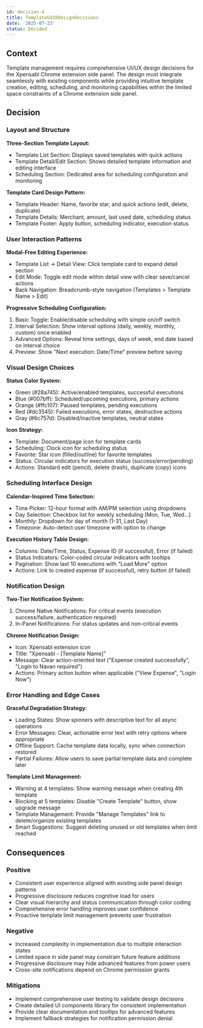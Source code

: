 ```yaml
---
id: decision-4
title: TemplateUIUXDesignDecisions
date: '2025-07-23'
status: Decided
---
```

## Context

Template management requires comprehensive UI/UX design decisions for the Xpensabl Chrome extension side panel. The design must integrate seamlessly with existing components while providing intuitive template creation, editing, scheduling, and monitoring capabilities within the limited space constraints of a Chrome extension side panel.

## Decision

### Layout and Structure

**Three-Section Template Layout:**
- Template List Section: Displays saved templates with quick actions
- Template Detail/Edit Section: Shows detailed template information and editing interface  
- Scheduling Section: Dedicated area for scheduling configuration and monitoring

**Template Card Design Pattern:**
- Template Header: Name, favorite star, and quick actions (edit, delete, duplicate)
- Template Details: Merchant, amount, last used date, scheduling status
- Template Footer: Apply button, scheduling indicator, execution status

### User Interaction Patterns

**Modal-Free Editing Experience:**
- Template List → Detail View: Click template card to expand detail section
- Edit Mode: Toggle edit mode within detail view with clear save/cancel actions
- Back Navigation: Breadcrumb-style navigation (Templates > Template Name > Edit)

**Progressive Scheduling Configuration:**
1. Basic Toggle: Enable/disable scheduling with simple on/off switch
2. Interval Selection: Show interval options (daily, weekly, monthly, custom) once enabled
3. Advanced Options: Reveal time settings, days of week, end date based on interval choice
4. Preview: Show "Next execution: Date/Time" preview before saving

### Visual Design Choices

**Status Color System:**
- Green (#28a745): Active/enabled templates, successful executions
- Blue (#007bff): Scheduled/upcoming executions, primary actions
- Orange (#ffc107): Paused templates, pending executions
- Red (#dc3545): Failed executions, error states, destructive actions
- Gray (#6c757d): Disabled/inactive templates, neutral states

**Icon Strategy:**
- Template: Document/page icon for template cards
- Scheduling: Clock icon for scheduling status
- Favorite: Star icon (filled/outline) for favorite templates
- Status: Circular indicators for execution status (success/error/pending)
- Actions: Standard edit (pencil), delete (trash), duplicate (copy) icons

### Scheduling Interface Design

**Calendar-Inspired Time Selection:**
- Time Picker: 12-hour format with AM/PM selection using dropdowns
- Day Selection: Checkbox list for weekly scheduling (Mon, Tue, Wed...)
- Monthly: Dropdown for day of month (1-31, Last Day)
- Timezone: Auto-detect user timezone with option to change

**Execution History Table Design:**
- Columns: Date/Time, Status, Expense ID (if successful), Error (if failed)
- Status Indicators: Color-coded circular indicators with tooltips
- Pagination: Show last 10 executions with "Load More" option
- Actions: Link to created expense (if successful), retry button (if failed)

### Notification Design

**Two-Tier Notification System:**
1. Chrome Native Notifications: For critical events (execution success/failure, authentication required)
2. In-Panel Notifications: For status updates and non-critical events

**Chrome Notification Design:**
- Icon: Xpensabl extension icon
- Title: "Xpensabl - [Template Name]"
- Message: Clear action-oriented text ("Expense created successfully", "Login to Navan required")
- Actions: Primary action button when applicable ("View Expense", "Login Now")

### Error Handling and Edge Cases

**Graceful Degradation Strategy:**
- Loading States: Show spinners with descriptive text for all async operations
- Error Messages: Clear, actionable error text with retry options where appropriate
- Offline Support: Cache template data locally, sync when connection restored
- Partial Failures: Allow users to save partial template data and complete later

**Template Limit Management:**
- Warning at 4 templates: Show warning message when creating 4th template
- Blocking at 5 templates: Disable "Create Template" button, show upgrade message
- Template Management: Provide "Manage Templates" link to delete/organize existing templates
- Smart Suggestions: Suggest deleting unused or old templates when limit reached

## Consequences

### Positive
- Consistent user experience aligned with existing side panel design patterns
- Progressive disclosure reduces cognitive load for users
- Clear visual hierarchy and status communication through color coding
- Comprehensive error handling improves user confidence
- Proactive template limit management prevents user frustration

### Negative
- Increased complexity in implementation due to multiple interaction states
- Limited space in side panel may constrain future feature additions
- Progressive disclosure may hide advanced features from power users
- Cross-site notifications depend on Chrome permission grants

### Mitigations
- Implement comprehensive user testing to validate design decisions
- Create detailed UI components library for consistent implementation
- Provide clear documentation and tooltips for advanced features
- Implement fallback strategies for notification permission denial

